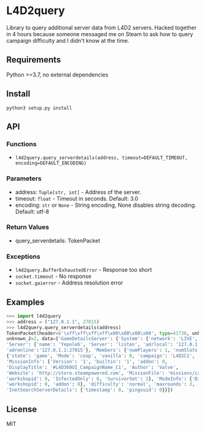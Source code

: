 # L4D2query

Library to query additional server data from L4D2 servers. Hacked together in 4 hours because
someone messaged me on Steam to ask how to query campaign difficulty and I didn't know at the time.

## Requirements

Python >=3.7, no external dependencies

## Install

`python3 setup.py install`

## API

### Functions

* `l4d2query.query_serverdetails(address, timeout=DEFAULT_TIMEOUT, encoding=DEFAULT_ENCODING)`

### Parameters

* address: `Tuple[str, int]` - Address of the server.
* timeout: `float` - Timeout in seconds. Default: 3.0
* encoding: `str` or `None` - String encoding, None disables string decoding. Default: utf-8

### Return Values

* query_serverdetails: TokenPacket

### Exceptions

* `l4d2query.BufferExhaustedError` - Response too short
* `socket.timeout` - No response
* `socket.gaierror` - Address resolution error

## Examples

```py
>>> import l4d2query
>>> address = ("127.0.1.1", 27015)
>>> l4d2query.query_serverdetails(address)
TokenPacket(header=b'\xff\xff\xff\xff\x00\x00\x00\x00', type=41736, unknown_1=0, payload_size=154,
unknown_2=2, data={'GameDetailsServer': {'System': {'network': 'LIVE', 'access': 'friends'},
'Server': {'name': 'Yepoleb', 'Server': 'listen', 'adrlocal': '127.0.1.1:27015',
'adronline':'127.0.1.1:27015'}, 'Members': {'numPlayers': 1, 'numSlots': 4}, 'game':
{'state': 'game', 'Mode': 'coop', 'vanilla': 0, 'campaign': 'L4D2C1', 'chapter': 1,
'MissionInfo': {'Version': '1', 'builtin': '1', 'addon': 0,
'DisplayTitle': '#L4D360UI_CampaignName_C1', 'Author': 'Valve',
'Website': 'http://store.steampowered.com', 'MissionFile': 'missions/campaign1.txt',
'workshopid': 0, 'InfectedOnly': 0, 'SurvivorSet': 2}, 'ModeInfo': {'DisplayTitle': '',
'workshopid': 0, 'addon': 0}, 'difficulty': 'normal', 'maxrounds': 3, 'dlcrequired': 0},
'InetSearchServerDetails': {'timestamp': 0, 'pingxuid': 0}}})
```

## License

MIT
